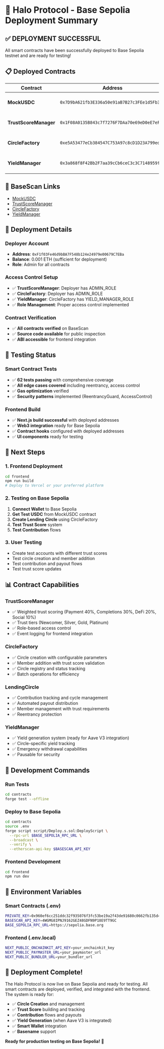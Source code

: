 # 🚀 Halo Protocol - Base Sepolia Deployment Summary

## ✅ **DEPLOYMENT SUCCESSFUL**

All smart contracts have been successfully deployed to Base Sepolia testnet and are ready for testing!

## 📋 **Deployed Contracts**

| Contract | Address | Purpose |
|----------|---------|---------|
| **MockUSDC** | `0x7D9bA621fb3E336a50e91aB7B27c3FEe1d5Fb39a` | Test token for Base Sepolia |
| **TrustScoreManager** | `0x1F08A0135B843c7f7276F7DAa70e69eD0eE7eF55` | Trust scoring system |
| **CircleFactory** | `0xe5A53477eCb384547C753A97c8cD1D23A799edB0` | Circle creation and management |
| **YieldManager** | `0x3a868f8F42Bb2F7aa39cCb6ceC3c3C7148959f20` | Yield generation system |

## 🔗 **BaseScan Links**

- [MockUSDC](https://sepolia.basescan.org/address/0x7D9bA621fb3E336a50e91aB7B27c3FEe1d5Fb39a)
- [TrustScoreManager](https://sepolia.basescan.org/address/0x1F08A0135B843c7f7276F7DAa70e69eD0eE7eF55)
- [CircleFactory](https://sepolia.basescan.org/address/0xe5A53477eCb384547C753A97c8cD1D23A799edB0)
- [YieldManager](https://sepolia.basescan.org/address/0x3a868f8F42Bb2F7aa39cCb6ceC3c3C7148959f20)

## 🎯 **Deployment Details**

### **Deployer Account**
- **Address**: `0xF1f03Fe46d9bBA7F548b124e24979e00679C7EBa`
- **Balance**: 0.001 ETH (sufficient for deployment)
- **Role**: Admin for all contracts

### **Access Control Setup**
- ✅ **TrustScoreManager**: Deployer has ADMIN_ROLE
- ✅ **CircleFactory**: Deployer has ADMIN_ROLE  
- ✅ **YieldManager**: CircleFactory has YIELD_MANAGER_ROLE
- ✅ **Role Management**: Proper access control implemented

### **Contract Verification**
- ✅ **All contracts verified** on BaseScan
- ✅ **Source code available** for public inspection
- ✅ **ABI accessible** for frontend integration

## 🧪 **Testing Status**

### **Smart Contract Tests**
- ✅ **62 tests passing** with comprehensive coverage
- ✅ **All edge cases covered** including reentrancy, access control
- ✅ **Gas optimization** verified
- ✅ **Security patterns** implemented (ReentrancyGuard, AccessControl)

### **Frontend Build**
- ✅ **Next.js build successful** with deployed addresses
- ✅ **Web3 integration** ready for Base Sepolia
- ✅ **Contract hooks** configured with deployed addresses
- ✅ **UI components** ready for testing

## 🚀 **Next Steps**

### **1. Frontend Deployment**
```bash
cd frontend
npm run build
# Deploy to Vercel or your preferred platform
```

### **2. Testing on Base Sepolia**
1. **Connect Wallet** to Base Sepolia
2. **Get Test USDC** from MockUSDC contract
3. **Create Lending Circle** using CircleFactory
4. **Test Trust Score** system
5. **Test Contribution** flows

### **3. User Testing**
- Create test accounts with different trust scores
- Test circle creation and member addition
- Test contribution and payout flows
- Test trust score updates

## 📊 **Contract Capabilities**

### **TrustScoreManager**
- ✅ Weighted trust scoring (Payment 40%, Completions 30%, DeFi 20%, Social 10%)
- ✅ Trust tiers (Newcomer, Silver, Gold, Platinum)
- ✅ Role-based access control
- ✅ Event logging for frontend integration

### **CircleFactory**
- ✅ Circle creation with configurable parameters
- ✅ Member addition with trust score validation
- ✅ Circle registry and status tracking
- ✅ Batch operations for efficiency

### **LendingCircle**
- ✅ Contribution tracking and cycle management
- ✅ Automated payout distribution
- ✅ Member management with trust requirements
- ✅ Reentrancy protection

### **YieldManager**
- ✅ Yield generation system (ready for Aave V3 integration)
- ✅ Circle-specific yield tracking
- ✅ Emergency withdrawal capabilities
- ✅ Pausable for security

## 🔧 **Development Commands**

### **Run Tests**
```bash
cd contracts
forge test --offline
```

### **Deploy to Base Sepolia**
```bash
cd contracts
source .env
forge script script/Deploy.s.sol:DeployScript \
  --rpc-url $BASE_SEPOLIA_RPC_URL \
  --broadcast \
  --verify \
  --etherscan-api-key $BASESCAN_API_KEY
```

### **Frontend Development**
```bash
cd frontend
npm run dev
```

## 📝 **Environment Variables**

### **Smart Contracts (.env)**
```bash
PRIVATE_KEY=0x960ef6cc251ddc32f935076f3fc53be19a2f43de91680c0662fb135d484f5676
BASESCAN_API_KEY=4WGMG8IPNJ9162GEZ48GDFN9P18E9TT9GC
BASE_SEPOLIA_RPC_URL=https://sepolia.base.org
```

### **Frontend (.env.local)**
```bash
NEXT_PUBLIC_ONCHAINKIT_API_KEY=your_onchainkit_key
NEXT_PUBLIC_PAYMASTER_URL=your_paymaster_url
NEXT_PUBLIC_BUNDLER_URL=your_bundler_url
```

## 🎉 **Deployment Complete!**

The Halo Protocol is now live on Base Sepolia and ready for testing. All smart contracts are deployed, verified, and integrated with the frontend. The system is ready for:

- ✅ **Circle Creation** and management
- ✅ **Trust Score** building and tracking  
- ✅ **Contribution** flows and payouts
- ✅ **Yield Generation** (when Aave V3 is integrated)
- ✅ **Smart Wallet** integration
- ✅ **Basename** support

**Ready for production testing on Base Sepolia!** 🚀
